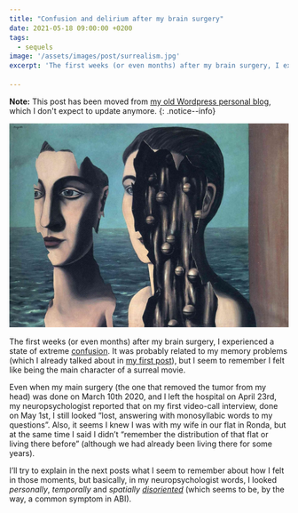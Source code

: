 ```yaml
---
title: "Confusion and delirium after my brain surgery"
date: 2021-05-18 09:00:00 +0200
tags:
  - sequels
image: '/assets/images/post/surrealism.jpg'
excerpt: 'The first weeks (or even months) after my brain surgery, I experienced a state of extreme confusion. It was probably related to my memory problems (which I already talked about in my first post), but I seem to remember I felt like being the main character of a surreal movie.'

---
```


**Note:** This post has been moved from [my old Wordpress personal blog](http://juanramirezweblog.wordpress.com), which I don't expect to update anymore. 
{: .notice--info} 

![Surreal world](/assets/images/posts/surrealism.jpg)

The first weeks (or even months) after my brain surgery, I experienced a state of extreme [confusion](https://pubmed.ncbi.nlm.nih.gov/2235643/). It was probably related to my memory problems (which I already talked about in [my first post](/abi/about-me/hello-and-welcome)), but I seem to remember I felt like being the main character of a surreal movie.

Even when my main surgery (the one that removed the tumor from my head) was done on March 10th 2020, and I left the hospital on April 23rd, my neuropsychologist reported that on my first video-call interview, done on May 1st, I still looked “lost, answering with monosyllabic words to my questions”. Also, it seems I knew I was with my wife in our flat in Ronda, but at the same time I said I didn’t “remember the distribution of that flat or living there before” (although we had already been living there for some years).

I’ll try to explain in the next posts what I seem to remember about how I felt in those moments, but basically, in my neuropsychologist words, I looked _personally_, _temporally_ and _spatially_ [_disoriented_](https://pubmed.ncbi.nlm.nih.gov/3608515/) (which seems to be, by the way, a common symptom in ABI).
